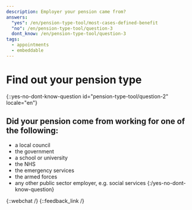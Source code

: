 ```yaml
---
description: Employer your pension came from?
answers:
  "yes": /en/pension-type-tool/most-cases-defined-benefit
  "no": /en/pension-type-tool/question-3
  dont_know: /en/pension-type-tool/question-3
tags:
  - appointments
  - embeddable
---
```


# Find out your pension type

{::yes-no-dont-know-question id="pension-type-tool/question-2" locale="en"}

## Did your pension come from working for one of the following:

- a local council
- the government
- a school or university
- the NHS
- the emergency services
- the armed forces
- any other public sector employer, e.g. social services
  {:/yes-no-dont-know-question}

{::webchat /}
{::feedback_link /}
